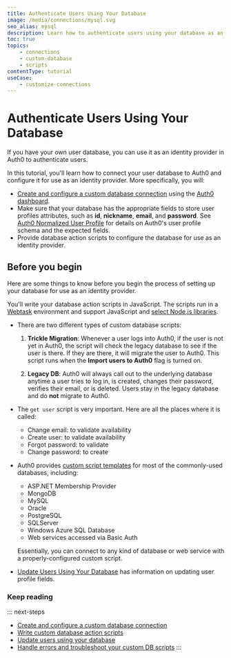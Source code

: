 ```yaml
---
title: Authenticate Users Using Your Database
image: /media/connections/mysql.svg
seo_alias: mysql
description: Learn how to authenticate users using your database as an identity provider.
toc: true
topics:
    - connections
    - custom-database
    - scripts
contentType: tutorial
useCase:
    - customize-connections
---
```

# Authenticate Users Using Your Database

If you have your own user database, you can use it as an identity provider in Auth0 to authenticate users.

In this tutorial, you'll learn how to connect your user database to Auth0 and configure it for use as an identity provider. More specifically, you will:

* [Create and configure a custom database connection](/connections/database/custom-db/create-db-connection) using the [Auth0 dashboard](${manage_url}).
* Make sure that your database has the appropriate fields to store user profiles attributes, such as **id**, **nickname**, **email**, and **password**. See [Auth0 Normalized User Profile](/user-profile/normalized) for details on Auth0's user profile schema and the expected fields.
* Provide database action scripts to configure the database for use as an identity provider.

## Before you begin

Here are some things to know before you begin the process of setting up your database for use as an identity provider.

 You'll write your database action scripts in JavaScript. The scripts run in a [Webtask](https://webtask.io/) environment and support JavaScript and [select Node.js libraries](https://auth0-extensions.github.io/canirequire/).

* There are two different types of custom database scripts:

  1. **Trickle Migration**: Whenever a user logs into Auth0, if the user is not yet in Auth0, the script will check the legacy database to see if the user is there. If they are there, it will migrate the user to Auth0. This script runs when the **Import users to Auth0** flag is turned on. 

  2. **Legacy DB**: Auth0 will always call out to the underlying database anytime a user tries to log in, is created, changes their password, verifies their email, or is deleted. Users stay in the legacy database and do **not** migrate to Auth0.

* The `get user` script is very important. Here are all the places where it is called:

  * Change email: to validate availability
  * Create user: to validate availability
  * Forgot password: to validate
  * Change password: to create

* Auth0 provides [custom script templates](/connections/database/custom-db/templates) for most of the commonly-used databases, including:

  * ASP.NET Membership Provider
  * MongoDB
  * MySQL
  * Oracle
  * PostgreSQL
  * SQLServer
  * Windows Azure SQL Database
  * Web services accessed via Basic Auth

  Essentially, you can connect to any kind of database or web service with a properly-configured custom script.

* [Update Users Using Your Database](/user-profile/customdb) has information on updating user profile fields.

### Keep reading

::: next-steps
* [Create and configure a custom database connection](/connections/database/custom-db/create-db-connection)
* [Write custom database action scripts](/connections/database/custom-db/templates)
* [Update users using your database](/user-profile/customdb)
* [Handle errors and troubleshoot your custom DB scripts](/connections/database/custom-db/error-handling)
:::
